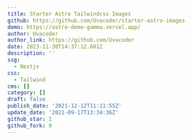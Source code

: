 ```yaml
---
title: Starter Astro Tailwindcss Images
github: https://github.com/Uvacoder/starter-astro-images
demo: https://astro-demo-gamma.vercel.app/
author: Uvacoder
author_link: https://github.com/Uvacoder
date: 2023-11-30T14:37:12.601Z
description: ''
ssg:
  - Nextjs
css:
  - Tailwind
cms: []
category: []
draft: false
publish_date: '2021-12-12T11:11:55Z'
update_date: '2021-09-17T13:34:36Z'
github_star: 1
github_fork: 0
---
```

